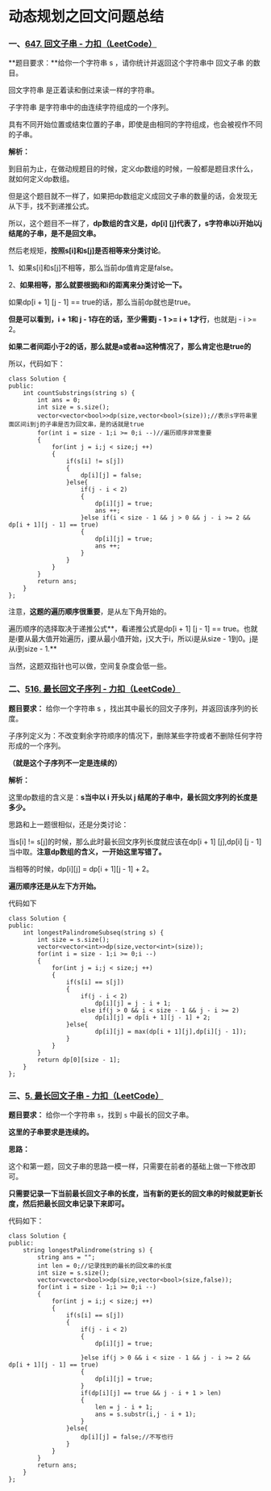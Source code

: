 # 动态规划之回文问题总结

### 一、[647. 回文子串 - 力扣（LeetCode）](https://leetcode.cn/problems/palindromic-substrings/)

**题目要求：**给你一个字符串 s ，请你统计并返回这个字符串中 回文子串 的数目。

回文字符串 是正着读和倒过来读一样的字符串。

子字符串 是字符串中的由连续字符组成的一个序列。

具有不同开始位置或结束位置的子串，即使是由相同的字符组成，也会被视作不同的子串。

**解析：** 

到目前为止，在做动规题目的时候，定义dp数组的时候，一般都是题目求什么，就如何定义dp数组。

但是这个题目就不一样了，如果把dp数组定义成回文子串的数量的话，会发现无从下手，找不到递推公式。

所以，这个题目不一样了，**dp数组的含义是，dp[i] [j]代表了，s字符串以i开始以j结尾的子串，是不是回文串。**

然后老规矩，**按照s[i]和s[j]是否相等来分类讨论**。

1、如果s[i]和s[j]不相等，那么当前dp值肯定是false。

2、**如果相等，那么就要根据j和i的距离来分类讨论一下。**

如果dp[i + 1] [j - 1] == true的话，那么当前dp就也是true。

**但是可以看到，i + 1和 j - 1存在的话，至少需要j - 1 >= i + 1才行**，也就是j - i >= 2。

**如果二者间距小于2的话，那么就是a或者aa这种情况了，那么肯定也是true的**

所以，代码如下：

```
class Solution {
public:
    int countSubstrings(string s) {
        int ans = 0;
        int size = s.size();
        vector<vector<bool>>dp(size,vector<bool>(size));//表示s字符串里面区间i到j的子串是否为回文串，是的话就是true
        for(int i = size - 1;i >= 0;i --)//遍历顺序非常重要
        {
            for(int j = i;j < size;j ++)
            {
                if(s[i] != s[j])
                {
                    dp[i][j] = false;
                }else{
                    if(j - i < 2)
                    {
                        dp[i][j] = true;
                        ans ++;
                    }else if(i < size - 1 && j > 0 && j - i >= 2 && dp[i + 1][j - 1] == true)
                    {
                        dp[i][j] = true;
                        ans ++;
                    }
                }
            }
        }
        return ans;
    }
};
```

注意，**这题的遍历顺序很重要**，是从左下角开始的。

遍历顺序的选择取决于递推公式**，看递推公式是dp[i + 1] [j - 1] == true。也就是i要从最大值开始遍历，j要从最小值开始，j又大于i，所以i是从size - 1到0。j是从i到size - 1.** 

当然，这题双指针也可以做，空间复杂度会低一些。

### 二、[516. 最长回文子序列 - 力扣（LeetCode）](https://leetcode.cn/problems/longest-palindromic-subsequence/)

**题目要求：** 给你一个字符串 s ，找出其中最长的回文子序列，并返回该序列的长度。

子序列定义为：不改变剩余字符顺序的情况下，删除某些字符或者不删除任何字符形成的一个序列。

**（就是这个子序列不一定是连续的）**

**解析：**

这里dp数组的含义是：**s当中以 i 开头以 j 结尾的子串中，最长回文序列的长度是多少。**

思路和上一题很相似，还是分类讨论：

当s[i] != s[j]的时候，那么此时最长回文序列长度就应该在dp[i + 1] [j],dp[i] [j - 1]当中取。**注意dp数组的含义，一开始这里写错了。**

当相等的时候，dp[i][j] = dp[i + 1][j - 1] + 2。

**遍历顺序还是从左下方开始。**

代码如下

```
class Solution {
public:
    int longestPalindromeSubseq(string s) {
        int size = s.size();
        vector<vector<int>>dp(size,vector<int>(size));
        for(int i = size - 1;i >= 0;i --)
        {
            for(int j = i;j < size;j ++)
            {
                if(s[i] == s[j])
                {
                    if(j - i < 2)
                        dp[i][j] = j - i + 1;
                    else if(j > 0 && i < size - 1 && j - i >= 2)
                        dp[i][j] = dp[i + 1][j - 1] + 2;
                }else{
                        dp[i][j] = max(dp[i + 1][j],dp[i][j - 1]);
                }
            }
        }
        return dp[0][size - 1];
    }
};
```

### 三、[5. 最长回文子串 - 力扣（LeetCode）](https://leetcode.cn/problems/longest-palindromic-substring/)

**题目要求：** 给你一个字符串 `s`，找到 `s` 中最长的回文子串。

**这里的子串要求是连续的。**

**思路：**

这个和第一题，回文子串的思路一模一样，只需要在前者的基础上做一下修改即可。

**只需要记录一下当前最长回文子串的长度，当有新的更长的回文串的时候就更新长度，然后把最长回文串记录下来即可。**

代码如下：

```
class Solution {
public:
    string longestPalindrome(string s) {
        string ans = "";
        int len = 0;//记录找到的最长的回文串的长度
        int size = s.size();
        vector<vector<bool>>dp(size,vector<bool>(size,false));
        for(int i = size - 1;i >= 0;i --)
        {
            for(int j = i;j < size;j ++)
            {
                if(s[i] == s[j])
                {
                    if(j - i < 2)
                    {
                        dp[i][j] = true;
                        
                    }else if(j > 0 && i < size - 1 && j - i >= 2 && dp[i + 1][j - 1] == true)
                    {
                        dp[i][j] = true;
                    }
                    if(dp[i][j] == true && j - i + 1 > len)
                    {
                        len = j - i + 1;
                        ans = s.substr(i,j - i + 1);
                    }
                }else{
                    dp[i][j] = false;//不写也行
                }
            }
        }
        return ans;
    }
};
```

